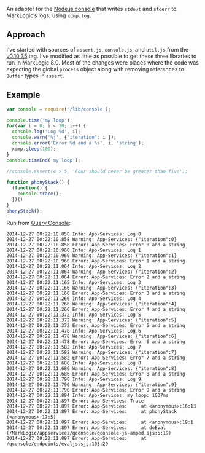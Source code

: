 An adapter for the [Node.js console](http://nodejs.org/api/console.html) that writes `stdout` and `stderr` to MarkLogic’s logs, using `xdmp.log`.

## Approach
I’ve started with sources of `assert.js`, `console.js`, and `util.js` from the [v0.10.35](https://github.com/joyent/node/tree/v0.10.35) tag. I’ve modified as little as possible to get these three libraries to run in MarkLogic 8.0. Most of the changes were places where the code was expecting the global `process` object along with removing references to `Buffer` types in `assert`. 

## Example

```javascript
var console = require('/lib/console');

console.time('my loop');
for(var i = 0; i < 10; i++) {
  console.log('Log %d', i);
  console.warn('%j', {"iteration": i });
  console.error('Error %d and a %s', i, 'string');
  xdmp.sleep(100);
}
console.timeEnd('my loop');

//console.assert(4 > 5, 'Four should never be greater than five');

function phonyStack() {
  (function() {
    console.trace();
  })()
}
phonyStack();
```

Run from [Query Console](http://docs.marklogic.com/guide/qconsole):
```
2014-12-27 00:22:10.858 Info: App-Services: Log 0
2014-12-27 00:22:10.858 Warning: App-Services: {"iteration":0}
2014-12-27 00:22:10.858 Error: App-Services: Error 0 and a string
2014-12-27 00:22:10.960 Info: App-Services: Log 1
2014-12-27 00:22:10.960 Warning: App-Services: {"iteration":1}
2014-12-27 00:22:10.960 Error: App-Services: Error 1 and a string
2014-12-27 00:22:11.064 Info: App-Services: Log 2
2014-12-27 00:22:11.064 Warning: App-Services: {"iteration":2}
2014-12-27 00:22:11.064 Error: App-Services: Error 2 and a string
2014-12-27 00:22:11.165 Info: App-Services: Log 3
2014-12-27 00:22:11.166 Warning: App-Services: {"iteration":3}
2014-12-27 00:22:11.166 Error: App-Services: Error 3 and a string
2014-12-27 00:22:11.266 Info: App-Services: Log 4
2014-12-27 00:22:11.266 Warning: App-Services: {"iteration":4}
2014-12-27 00:22:11.266 Error: App-Services: Error 4 and a string
2014-12-27 00:22:11.372 Info: App-Services: Log 5
2014-12-27 00:22:11.372 Warning: App-Services: {"iteration":5}
2014-12-27 00:22:11.372 Error: App-Services: Error 5 and a string
2014-12-27 00:22:11.478 Info: App-Services: Log 6
2014-12-27 00:22:11.478 Warning: App-Services: {"iteration":6}
2014-12-27 00:22:11.478 Error: App-Services: Error 6 and a string
2014-12-27 00:22:11.582 Info: App-Services: Log 7
2014-12-27 00:22:11.582 Warning: App-Services: {"iteration":7}
2014-12-27 00:22:11.582 Error: App-Services: Error 7 and a string
2014-12-27 00:22:11.686 Info: App-Services: Log 8
2014-12-27 00:22:11.686 Warning: App-Services: {"iteration":8}
2014-12-27 00:22:11.686 Error: App-Services: Error 8 and a string
2014-12-27 00:22:11.790 Info: App-Services: Log 9
2014-12-27 00:22:11.790 Warning: App-Services: {"iteration":9}
2014-12-27 00:22:11.790 Error: App-Services: Error 9 and a string
2014-12-27 00:22:11.894 Info: App-Services: my loop: 1037ms
2014-12-27 00:22:11.897 Error: App-Services: Trace
2014-12-27 00:22:11.897 Error: App-Services:     at <anonymous>:16:13
2014-12-27 00:22:11.897 Error: App-Services:     at phonyStack (<anonymous>:17:5)
2014-12-27 00:22:11.897 Error: App-Services:     at <anonymous>:19:1
2014-12-27 00:22:11.897 Error: App-Services:     at doEval (/MarkLogic/appservices/qconsole/qconsole-js-amped.sjs:5:19)
2014-12-27 00:22:11.897 Error: App-Services:     at /qconsole/endpoints/evaljs.sjs:105:29
```